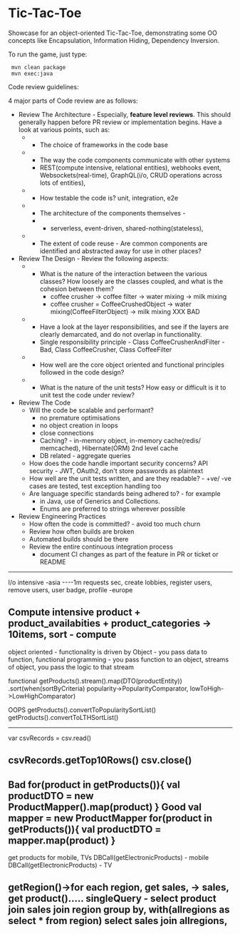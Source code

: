 Tic-Tac-Toe
====================

Showcase for an object-oriented Tic-Tac-Toe, demonstrating some OO concepts like
Encapsulation, Information Hiding, Dependency Inversion.

To run the game, just type:

```
 mvn clean package
 mvn exec:java
```


Code review guidelines:

4 major parts of Code review are as follows:
* Review The Architecture - Especially, **feature level reviews**. This should generally happen before PR review or implementation begins. Have a look at various points, such as:
    * * The choice of frameworks in the code base
    * * The way the code components communicate with other systems
      * REST(compute intensive, relational entities), webhooks event, Websockets(real-time), GraphQL(i/o, CRUD operations across lots of entities), 
    * * How testable the code is? unit, integration, e2e
    * * The architecture of the components themselves -
      * - serverless, event-driven, shared-nothing(stateless), 
    * * The extent of code reuse - Are common components are identified and abstracted away for use in other places?
* Review The Design - Review the following aspects:
    * * What is the nature of the interaction between the various classes? How loosely are the classes coupled, and what is the cohesion between them?
        * coffee crusher -> coffee filter -> water mixing -> milk mixing
        * coffee crusher = CoffeeCrushedObject -> water mixing(CoffeeFilterObject) -> milk mixing XXX BAD
    * * Have a look at the layer responsibilities, and see if the layers are clearly demarcated, and do not overlap in functionality.
      * Single responsibility principle - Class CoffeeCrusherAndFilter - Bad, Class CoffeeCrusher, Class CoffeeFilter
    * * How well are the core object oriented and functional principles followed in the code design?
    * * What is the nature of the unit tests? How easy or difficult is it to unit test the code under review?
* Review The Code
    * Will the code be scalable and performant?
        * no premature optimisations
        * no object creation in loops
        * close connections
        * Caching? - in-memory object, in-memory cache(redis/ memcached), Hibernate(ORM) 2nd level cache
        * DB related - aggregate queries
    * How does the code handle important security concerns? API security - JWT, OAuth2, don't store passwords as plaintext
    * How well are the unit tests written, and are they readable? - +ve/ -ve cases are tested, test exception handling too
    * Are language specific standards being adhered to? - for example
        * in Java, use of Generics and Collections.
        * Enums are preferred to strings wherever possible
* Review Engineering Practices
    * How often the code is committed? - avoid too much churn
    * Review how often builds are broken
    * Automated builds should be there
    * Review the entire continuous integration process
      * document CI changes as part of the feature in PR or ticket or README

---
I/o intensive
-asia
----1m requests sec, create lobbies, register users, remove users, user badge, profile
-europe

Compute intensive
product + product_availabities + product_categories -> 10items, sort - compute
---
object oriented - functionality is driven by Object - you pass data to function,
functional programming - you pass function to an object, streams of object, you pass the logic to that stream

functional
getProducts().stream().map(DTO(productEntity))
.sort(when(sortByCriteria) popularity->PopularityComparator, lowToHigh->LowHighComparator)

OOPS
getProducts().convertToPopularitySortList()
getProducts().convertToLTHSortList()

-----
var csvRecords = csv.read()

csvRecords.getTop10Rows()
csv.close()
-----
Bad
for(product in getProducts()){
val productDTO = new ProductMapper().map(product)
}
Good
val mapper = new ProductMapper
for(product in getProducts()){
val productDTO = mapper.map(product)
}
-----
get products for mobile, TVs
DBCall(getElectronicProducts) - mobile
DBCall(getElectronicProducts) - TV

getRegion()->for each region, get sales, -> sales, get product().....
singleQuery - select product join sales join region group by, with(allregions as select * from region) select sales join allregions,
----
